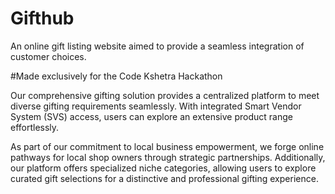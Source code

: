 # Gifthub

An online gift listing website aimed to provide a seamless integration of customer choices. 



#Made exclusively for the Code Kshetra Hackathon




Our comprehensive gifting solution provides a centralized platform to meet diverse gifting requirements seamlessly. With integrated Smart Vendor System (SVS) access, users can explore an extensive product range effortlessly.

As part of our commitment to local business empowerment, we forge online pathways for local shop owners through strategic partnerships. Additionally, our platform offers specialized niche categories, allowing users to explore curated gift selections for a distinctive and professional gifting experience.
